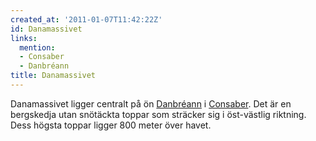 ```yaml
---
created_at: '2011-01-07T11:42:22Z'
id: Danamassivet
links:
  mention:
  - Consaber
  - Danbréann
title: Danamassivet
---
```


Danamassivet ligger centralt på ön [Danbréann] i [Consaber]. Det är en bergskedja utan snötäckta
toppar som sträcker sig i öst-västlig riktning. Dess högsta toppar ligger 800 meter över havet.

  [Danbréann]: Danbréann
  [Consaber]: Consaber